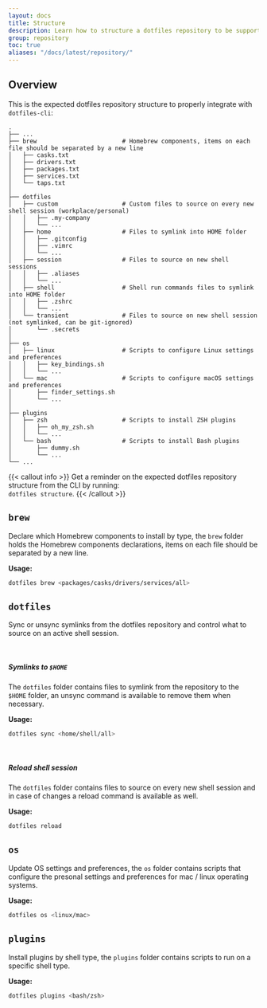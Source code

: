```yaml
---
layout: docs
title: Structure
description: Learn how to structure a dotfiles repository to be supported by <code>dotfiles-cli</code>
group: repository
toc: true
aliases: "/docs/latest/repository/"
---
```


## Overview

This is the expected dotfiles repository structure to properly integrate with `dotfiles-cli`:

```text
.
├── ...
├── brew                        # Homebrew components, items on each file should be separated by a new line
│   ├── casks.txt
│   ├── drivers.txt
│   ├── packages.txt
│   ├── services.txt
│   └── taps.txt
│
├── dotfiles               
│   ├── custom                  # Custom files to source on every new shell session (workplace/personal)
│   │   ├── .my-company  
│   │   └── ...
│   ├── home                    # Files to symlink into HOME folder
│   │   ├── .gitconfig       
│   │   ├── .vimrc
│   │   └── ...
│   ├── session                 # Files to source on new shell sessions
│   │   ├── .aliases
│   │   └── ...
│   ├── shell                   # Shell run commands files to symlink into HOME folder
│   │   ├── .zshrc
│   │   └── ...
│   └── transient               # Files to source on new shell session (not symlinked, can be git-ignored)
│       └── .secrets
│
├── os
│   ├── linux                   # Scripts to configure Linux settings and preferences
│   │   ├── key_bindings.sh
│   │   └── ...
│   └── mac                     # Scripts to configure macOS settings and preferences
│       ├── finder_settings.sh  
│       └── ...
│
├── plugins
│   ├── zsh                     # Scripts to install ZSH plugins
│   │   ├── oh_my_zsh.sh  
│   │   └── ...
│   └── bash                    # Scripts to install Bash plugins
│       ├── dummy.sh
│       └── ...
└── ...
```

{{< callout info >}}
Get a reminder on the expected dotfiles repository structure from the CLI by running:<br> `dotfiles structure`.
{{< /callout >}}

## `brew`

Declare which Homebrew components to install by type, the `brew` folder holds the Homebrew components declarations, items on each file should be separated by a new line.

**Usage:**

```bash
dotfiles brew <packages/casks/drivers/services/all>
```

## `dotfiles`

Sync or unsync symlinks from the dotfiles repository and control what to source on an active shell session.

<br>

#####  Symlinks to `$HOME`

The `dotfiles` folder contains files to symlink from the repository to the `$HOME` folder, an unsync command is available to remove them when necessary.

**Usage:**

```bash
dotfiles sync <home/shell/all>
```

<br>

##### Reload shell session

The `dotfiles` folder contains files to source on every new shell session and in case of changes a reload command is available as well.

**Usage:**

```bash
dotfiles reload
```

## `os`

Update OS settings and preferences, the `os` folder contains scripts that configure the presonal settings and preferences for mac / linux operating systems.

**Usage:**

```bash
dotfiles os <linux/mac>
```

## `plugins`

Install plugins by shell type, the `plugins` folder contains scripts to run on a specific shell type.

**Usage:**

```bash
dotfiles plugins <bash/zsh>
```
